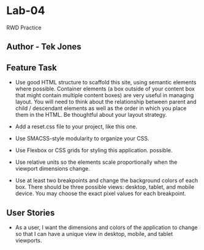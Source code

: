 # Lab-04
RWD Practice 

## Author - Tek Jones



## Feature Task


- Use good HTML structure to scaffold this site, using semantic elements where possible.
Container elements (a box outside of your content box that might contain multiple content boxes) are very useful in managing layout. You will need to think about the relationship between parent and child / descendant elements as well as the order in which you place them in the HTML. Be thoughtful about your layout strategy.

- Add a reset.css file to your project, like this one.

- Use SMACSS-style modularity to organize your CSS.

- Use Flexbox or CSS grids for styling this application. possible.

- Use relative units so the elements scale proportionally when the viewport dimensions change.

- Use at least two breakpoints and change the background colors of each box. There should be three possible views: desktop, tablet, and mobile device. You may choose the exact pixel values for each breakpoint.



## User Stories

- As a user, I want the dimensions and colors of the application to change so that I can have a unique view in desktop, mobile, and tablet viewports.


